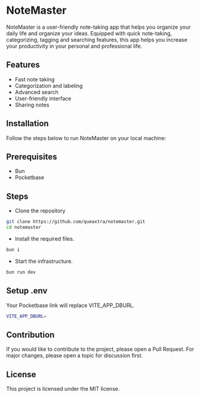 
# NoteMaster
NoteMaster is a user-friendly note-taking app that helps you organize your daily life and organize your ideas. Equipped with quick note-taking, categorizing, tagging and searching features, this app helps you increase your productivity in your personal and professional life.


## Features

- Fast note taking
- Categorization and labeling
- Advanced search
- User-friendly interface
- Sharing notes
## Installation

Follow the steps below to run NoteMaster on your local machine:

## Prerequisites
- Bun
- Pocketbase

## Steps
- Clone the repository
```bash
git clone https://github.com/queaxtra/notemaster.git
cd notemaster
```

- Install the required files.
```bash
bun i
```

- Start the infrastructure.
```bash
bun run dev
```

## Setup .env
Your Pocketbase link will replace VITE_APP_DBURL.
```bash
VITE_APP_DBURL=
```

## Contribution

If you would like to contribute to the project, please open a Pull Request. For major changes, please open a topic for discussion first.
## License

This project is licensed under the MIT license.